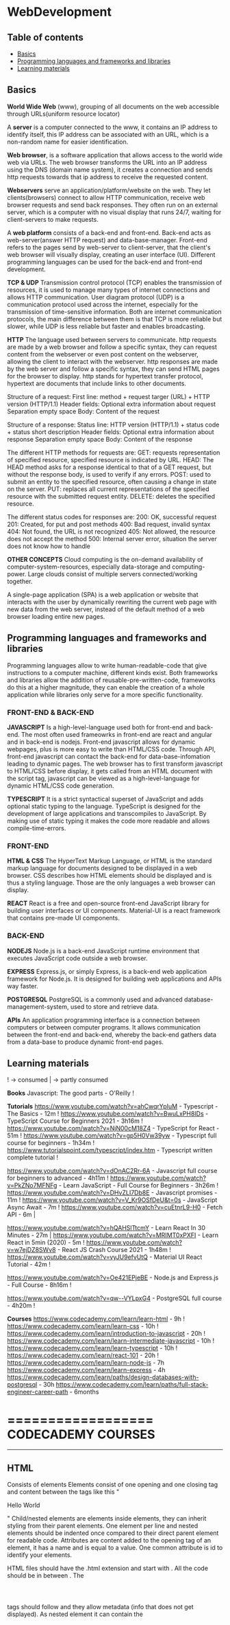 # WebDevelopment

## Table of contents
- [Basics](#Basics)
- [Programming languages and frameworks and libraries](#Programming-languages-and-frameworks-and-libraries)
- [Learning materials](#Learning-materials)

## Basics
**World Wide Web** (www), grouping of all documents on the web accessible through URLs(uniform resource locator)

A **server** is a computer connected to the www, it contains an IP address to identify itself, this IP address can be associated with an URL, which is a non-random name for easier identification.

**Web browser**, is a software application that allows access to the world wide web via URLs. The web browser transforms the URL into an IP address using the DNS (domain name system), it creates a connection and sends http requests towards that ip address to receive the requested content.

**Webservers** serve an application/platform/website on the web. They let clients(browsers) connect to allow HTTP communication, receive web browser requests and send back responses.
  They often run on an external server, which is a computer with no visual display that runs 24/7, waiting for client-servers to make requests.

A **web platform** consists of a back-end and front-end. 
  Back-end acts as web-server(answer HTTP request) and data-base-manager.
  Front-end refers to the pages send by web-server to client-server, that the client's web browser will visually display, creating an user interface (UI).
  Different programming languages can be used for the back-end and front-end development.

**TCP & UDP**
Transmission control protocol (TCP) enables the transmission of resources, it is used to manage many types of internet connections and allows HTTP communication.
  User diagram protocol (UDP) is a communication protocol used across the internet, especially for the transmission of time-sensitive information.
  Both are internet communication protocols, the main difference between them is that TCP is more reliable but slower, while UDP is less reliable but faster and enables broadcasting.

**HTTP**
The language used between servers to communicate.
  http requests are made by a web browser and follow a specific syntax, they can request content from the webserver or even post content on the webserver, allowing the client to interact with the webserver.
  http responses are made by the web server and follow a specific syntax, they can send HTML pages for the browser to display.
  http stands for hypertext transfer protocol, hypertext are documents that include links to other documents.

Structure of a request:
First line: method + request targer (URL) + HTTP version (HTTP/1.1)
Header fields: Optional extra information about request
Separation empty space
Body: Content of the request

Structure of a response:
Status line: HTTP version (HTTP/1.1) + status code + status short description
Header fields: Optional extra information about response
Separation empty space
Body: Content of the response

The different HTTP methods for requests are:
GET: requests representation of specified resource, specified resource is indicated by URL.
HEAD: The HEAD method asks for a response identical to that of a GET request, but without the response body, is used to verify if any errors.
POST: used to submit an entity to the specified resource, often causing a change in state on the server.
PUT: replaces all current representations of the specified resource with the submitted request entity.
DELETE: deletes the specified resource.

The different status codes for responses are:
200: OK, successful request
201: Created, for put and post methods
400: Bad request, invalid syntax
404: Not found, the URL is not recognized
405: Not allowed, the resource does not accept the method
500: Internal server error, situation the server does not know how to handle

**OTHER CONCEPTS**
Cloud computing is the on-demand availability of computer-system-resources, especially data-storage and computing-power. Large clouds consist of multiple servers connected/working together.

A single-page application (SPA) is a web application or website that interacts with the user by dynamically rewriting the current web page with new data from the web server, instead of the default method of a web browser loading entire new pages.

## Programming languages and frameworks and libraries
Programming languages allow to write human-readable-code that give instructions to a computer machine, different kinds exist.
Both frameworks and libraries allow the addition of reusable-pre-written-code, frameworks do this at a higher magnitude, they can enable the creation of a whole application while libraries only serve for a more specific functionality.  

### FRONT-END & BACK-END

**JAVASCRIPT**
Is a high-level-language used both for front-end and back-end.
The most often used frameowrks in front-end are react and angular and in back-end is nodejs.
Front-end javascript allows for dynamic webpages, plus is more easy to write than HTML/CSS code.
Through API, front-end javascript can contact the back-end for data-base-infomation leading to dynamic pages.
The web browser has to first transform javascript to HTML/CSS before display, it gets called from an HTML document with the script tag, javascript can be viewed as a high-level-language for dynamic HTML/CSS code generation.

**TYPESCRIPT**
It is a strict syntactical superset of JavaScript and adds optional static typing to the language. TypeScript is designed for the development of large applications and transcompiles to JavaScript.
By making use of static typing it makes the code more readable and allows compile-time-errors.


### FRONT-END

**HTML & CSS**
The HyperText Markup Language, or HTML is the standard markup language for documents designed to be displayed in a web browser. 
CSS describes how HTML elements should be displayed and is thus a styling language.
Those are the only languages a web browser can display.

**REACT**
React is a free and open-source front-end JavaScript library for building user interfaces or UI components. 
Material-UI is a react framework that contains pre-made UI components.


### BACK-END

**NODEJS**
Node.js is a back-end JavaScript runtime environment that executes JavaScript code outside a web browser.

**EXPRESS**
Express.js, or simply Express, is a back-end web application framework for Node.js. It is designed for building web applications and APIs way faster.

**POSTGRESQL**
PostgreSQL is a commonly used and advanced database-management-system, used to store and retrieve data. 

**APIs**
An application programming interface is a connection between computers or between computer programs. It allows communication between the front-end and back-end, whereby the back-end gathers data from a data-base to produce dynamic front-end pages.

## Learning materials
! -> consumed
| -> partly consumed

**Books**
Javascript: The good parts - O'Reilly !

**Tutorials**
https://www.youtube.com/watch?v=ahCwqrYpIuM - Typescript - The Basics - 12m !
https://www.youtube.com/watch?v=BwuLxPH8IDs - TypeScript Course for Beginners 2021 - 3h16m !
https://www.youtube.com/watch?v=NjN00cM18Z4 - TypeScript for React - 51m !
https://www.youtube.com/watch?v=gp5H0Vw39yw - Typescript full course for beginners - 1h34m !
https://www.tutorialspoint.com/typescript/index.htm - Typescript written complete tutorial !

https://www.youtube.com/watch?v=dOnAC2Rr-6A - Javascript full course for beginners to advanced - 4h11m !
https://www.youtube.com/watch?v=PkZNo7MFNFg - Learn JavaScript - Full Course for Beginners - 3h26m !
https://www.youtube.com/watch?v=DHvZLI7Db8E - Javascript promises - 11m !
https://www.youtube.com/watch?v=V_Kr9OSfDeU&t=0s - JavaScript Async Await - 7m !
https://www.youtube.com/watch?v=cuEtnrL9-H0 - Fetch API - 6m |

https://www.youtube.com/watch?v=hQAHSlTtcmY - Learn React In 30 Minutes - 27m |
https://www.youtube.com/watch?v=MRIMT0xPXFI - Learn React in 5min (2020) - 5m !
https://www.youtube.com/watch?v=w7ejDZ8SWv8 - React JS Crash Course 2021 - 1h48m !
https://www.youtube.com/watch?v=vyJU9efvUtQ - Material UI React Tutorial - 42m !

https://www.youtube.com/watch?v=Oe421EPjeBE - Node.js and Express.js - Full Course - 8h16m !

https://www.youtube.com/watch?v=qw--VYLpxG4 - PostgreSQL full course - 4h20m !

**Courses**
https://www.codecademy.com/learn/learn-html - 9h !
https://www.codecademy.com/learn/learn-css - 10h !
https://www.codecademy.com/learn/introduction-to-javascript - 20h !
https://www.codecademy.com/learn/learn-intermediate-javascript - 10h !
https://www.codecademy.com/learn/learn-typescript - 10h !
https://www.codecademy.com/learn/react-101 - 20h !
https://www.codecademy.com/learn/learn-node-js - 7h
https://www.codecademy.com/learn/learn-express - 4h
https://www.codecademy.com/learn/paths/design-databases-with-postgresql - 30h
https://www.codecademy.com/learn/paths/full-stack-engineer-career-path - 6months




==================
CODECADEMY COURSES
==================

----
HTML
----
Consists of elements
Elements consist of one opening and one closing tag and content between the tags like this "<p>Hello World</p>"
Child/nested elements are elements inside elements, they can inherit styling from their parent elements. 
One element per line and nested elements should be indented once compared to their direct parent element for readable code.
Attributes are content added to the opening tag of an element, it has a name and is equal to a value. One common attribute is id to identify your elements.

HTML files should have the .html extension and start with <!DOCTYPE html>.
All the code should be in between <html></html>.
The <header></header> tags should follow and they allow metadata (info that does not get displayed). As nested element it can contain the <title> element which will give a title on browser tab, the header element should come before the body element.

All content between body tags get displayed on screen "<body></body>".
Different heading types exist <h1> for the main heading and for subheadings: <h2> <h3> <h4> <h5> <h6>.
The div tag is used to group content together or divide the content "<div></div>", the <p> and <span> tags too.
The <em> tag allows for italic text and <strong> tag for bold text.
The <br> tag has no closing tag and refers to a line break.
The <ul> or <ol> nested with <li> tags allow for the creation of a bullet-pointed-list or numbered-list.

The <img /> is a self-closing tag used to display images, it must contain an src attribute with the value containing the path/link towards the image, the alt attribute can be used to add a description, this can be positive for blind people, SEO or browsers that cannot render the image. (graphic images can be made using Canva)
The <video></video> tags are used to display videos, in between tags a text for when the video cannot be displayed, in opening tag src attribute should link to video. Control attribute can be used to include basic video controls like pause...
For audio use <source src=linkToAudio type=audioType controls>

To link/hyperlink(same) to other webpages you can use an anchor element like this <a href=hyperlink/relativePath>text/image/buttton..</a>, by using the target attribute as such target="_blank" the pages will be opened in a new window. 
Linking to same page is possible with href="#idOfElement".

Comments begin with <!-- and end with -->.

Inside <table></table> tags a table can be created. By using <tr></tr> you can define rows wherein you can define columns/fill-data with <td><td>. 
With <th></th> table headings can be defined with attribute scope one can choose 'col' or 'row'. 
Attribute rowspan and colspan can be used to span one block over multiple rows/columns. <tbody>, <thead> and <tfoot> are used to separate table's body, header, footer.

To create a form use <form></form> that can have attribute action (where the information is sent) and method (POST).
In between tags can contain text and must contain an input element, the input element must take as attribute type(text,password,number,checkbox) and name(id) and potentially value(default text).
Labels are used to give description to form, their advantage is that when clicking on them they focus on the form, they go as follows <label for=idInput></label>.
Step attribute in input with type number allows to increment, decrement the number with arrows.
For input slider set type attribute to range, min and max can be used as attributes to be more specific.
For radio buttons, which allow to choose one option between multiple checkboxes, set type attribute to radio.
For a drop-down menu use the select tags that contain option tags.
A datalist is an input wherein you can write and an appropriate drop-down will follow, this is possible using the datalist tags containing the option tags.
<textarea></textarea> can be used to take larger text input.
A form element must always end with a submit button this can be created with an input element containing the type attribute equaling submit.
When a <form> is submitted, the name of the fields that accept input and the value of those fields are sent as name=value pairs.

The required attribute in an input element can force the filling of that form.
The min/minlength and max/maxlength attributes in an input element can force the number-or-range/text to be in between certain values / to have a certain length.
The patern element can indicate what chars can be used or not.

For more readable, SEO-friendly, blind-people-friendly code instead of divs use:
Nav tag can be used to indicate the navigation links section.
main tag can be used to indicate content of page.
footer tag can be used to indicate the footer part of the page.
section tags can encapsulate elements with the same theme.
aside tags are used to indicate extra information of an article or section.
figure tag is used to encapsulate media, the media post can receive a description with figcaption, audio can be encapsulated with audio tag.

---
CSS
---
Used to style HTML.

SYNTAX
CSS declarations contain a property (ex. color) and a value (ex. blue), example color: blue;
CSS selectors consist of a tag (ex. p, also called the type selector) followed by braces like a function ({}) filled with declarations, to define a style for a particular tag.

The usual syntax for CSS is external stylesheet, consisting of selectors inside a .css file, to style an HTML based on that css file, use the element <link href=pathCSS rel="stylesheet"> with rel for relationship.
But inline and internal stylesheet also exist.
In HTML elements can have the attribute style, that can directly be set with a css declaration (inline).
In the header element of an HTML file, style element can be created which will contain selectors like in a .css, applicable for the elements in the .HTML file.

SELECTORS
Type selectors refer to HTML tags, multiple can be used on one selector and the universal type selector (*) refers to all the tags.
CSS classes can also be made, HTML elements must use the class attribute to use them, CSS classes have a type selector = .name.
CSS ids can also be made those are classes that each only style one HTML element by using the id attribute, their type selector = #name.
You can also create selectors based on HTML element attributes, if an element contains an attribute ([attribute]) or if an element contains an attribute that is-equal-to/contains a value ([attribute*=value]) or an element containing a tag/type and attribute (type[attribute]).
To target an HTML element of a particular type with a particular class create a selector with type.className.
Descendants are child elements a parent element can style its child elements with a class attribute and selector .className descendantType or without a class attribute parentType childType.
Pseudo-class selectors are added to the selector type (ex. p:focus) and allow to change styling during an action on the site here are some of them :focus, :visited, :disabled, and :active.

If mutliple css selectors are applicable on an HTML element the most specific one receives priority, id is more specific than class which is more specific than type. 
Good practice when writing a .css is to write the file from lowest priority selectors to highest priority selectors.

CSS VISUAL RULES
As a declaration property font-family can be used to indicate typeface/font family.
To change size of text use font-size.
To change how bold or thin text appears use font-weight.
text-align can be used to position text relative to its parent HTML element.
color indicates the text color, background-color and background-image are self-explanatory.
opacity can be used to indicate the transparancy of the text.
!important can be used at end of declaration to automatically make it the most specific one (priority), but its use is considerd bad practice.

BOX MODEL
Defines set of properties that defines how much space an HTML element takes.
Height and width properties are self-explanatory.
The border property can receive three values one for the border width, style and color.
border-radius property can be used to make the square border less square.
The space between the borders of the box and its content is known as padding, even specifying it for one side of the box is possible.
Margin property refers to the space outside of the box, whereby each side's margin can be specified individually, usually pixels are used as value but auto value can center the element in its containing element automatically.
Margin collapse is a concept whereby horizontal(side-by-side elements) margin between two HTML elements logically add up but vertical(up-under elements) margins do not, horizontal margins become the biggest margin between the two.
Different screen sizes can narrow or widen elements, limiting this is possible with min-width, min-height, max-width, max-height.
Overflow occurs when child element takes more space than parent element (this can happen when screensize is limited), the overflow property can be used by the parent to decide how to handle it, values are hide (hide everything that overflows) scroll (scroll bar to display whole) or show.
The visibility of an HTML element can be set to hidden, so that it takes the place without displaying its contents.

In all (*), margin and padding is set to 0. This is often first selector of an external stylesheet it resets the default values a browser has.

A default box-model is used but it can be modified with * { border-size: border-box }. The border-box model is not affected by border thickness or padding.

Google Chrome devTools can be used to view and adjust box dimensions from the browser.

DISPLAY AND POSITIONING
Use the position property with static, relative, absolute, fixed, sticky.
Static is default value leading to regular left-alignment.
Relative leads to regular left-alignment but allows the use of offset properties and z-index, relative to default position.
Absolute leads to an element ignored by others thus element overlap can happen, it sits relative to closest parent element.
When an element is set to fixed it will stay at least on top of screen when scrolling down or at least bottom screen when scrolling up.
When an element is set to sticky it will keep its perfect position relative to the screen when scrolling, if the postion has been set with offset properties.

Offset properties can also be used to precisely position elements, those are top, bottom, right, left, they can be used to move the position x pixels from the property.
z-index describes the depth of elements, thus which elements come above other ones, with a higher z-index leading to a more forward sitting element.
float property can be set to right or left and simply places the element against the left or right side of the screeen. If elements bump into each other as a consequence of float, clear property (right, left, both values) can be used to avoid them bumping on one side or both sides.

The display property indicates if elements are horizontally positioned.
The inline value is the default one, here the next element comes horizontally next to the prior element, but height and width properties cannot be used.
The block value indicates the next element comes vertically next to the prior element and takes whole screen width.
The inline-block value allows to have the next element horizontally next to the prior element, while being able to specify the height and width properties.

COLOR
color property refers to color of text and backgroud-color to color of background.

Pre-made colors can be used by indicating their name for example, brown, sienna... Here is the list https://developer.mozilla.org/en-US/docs/Web/CSS/color_value 

Custom colors can be created using hexadecimal, use an online hexadecimal generator for the wanted hexadecimal code.
Another way to create custom colors is with the RGB system as value use rgb(R, G, B) with a value for red, green and blue between 0-250.
The HSL or hue-saturation-lightness color scheme is another alternative for custom colors, it consist of the hue value between 0-360 (360degree color circle), the saturation and lightness as percentages, as value use hsl(H, S, L).

Opacity also called alpha can be added onto all custom color representations, with for example rgba(R, G, B, A), hsla(H, S, L, A) (A = 0 - 1) or adding two digits to hexadecimal with 6digits and one digit to hexadecimal with 3digits.

TYPOGRAPHY
The property font-family can be used to set fonts to text.
Here is a list of safe fonts https://www.cssfontstack.com/, safe meaning they will appear the same on all browsers. They can be used as fall-back fonts if favorite font not available, indicated by 'font-family: font1, font2(fallbackfont)'.
Fonts can also be imported and used safely. Services like 'google fonts' can be used for example.
To import the 'link HTML element' can be used inside the header element, with the font's link generated by google fonts.
To import from the css file use @font-face with inside it the font-family name, and 'src: url('localPathToFont') format(format);', by downloading the font on local computer from google fonts, and ideally download and import the TTF, WOFF and WOFF2 formats for multi-browser compatibility.

font-weight controls bold-thin spectrum and can take values: bold, bolder, lighter, normal or 1 - 1000.
font-style can be set to normal or italic.
The text-transform property can be set to uppercase or lowercase.
Letter-spacing, word-spacing, line-height and text-align can also be described, as value pixels can be used or em which is relative to font.

----------
JAVASCRIPT
----------

INTRODUCTION
ES6 is the latest highly compatible version of javascript.
Console displays messages for web developers and is accessible from browser's developer tools.
Console is an object in javascript, it contains the method (function on object) .log(), this allows us to write to the console.

It is always recommmended even if not mandatory to end lines with ;.
Single lines comments are possible with // and multi-line comments with /* */.

Types are different kinds of values hold by variables in computer memory.
Different primitive types: number, string, boolean, null, undefined, object, array, Function, symbol.

Arithmetic can be done between number types;
+ - / % *
+= -= /= %= *=  ++ -- -> operator on self
++ or -- before the variable name executes it before it executes the whole line and after the variable name executes it after executing the whole line.

Strings are encapsulated by '' or "" or ``, if you want to use '' or "" inside string `` can be used to encapsulate it.
Using the + operator on strings concatenates them.
String interpolation brings strings inside other string easily by putting whole string between `` (backticks) and the variables between ${}.
string objects contain the .length attribute(variable of a class) that returns the length of the string.
All methods of string objects can be found here: https://developer.mozilla.org/en-US/docs/Web/JavaScript/Reference/Global_Objects/String.

All built-in objects in javascript https://developer.mozilla.org/en-US/docs/Web/JavaScript/Reference/Global_Objects, examples of other objects are Math and Date.
Math.random() generates random number between 0-1 to make it between 0-100 simply multiply it with 100.

VARIABLES
A variable hols a value in computer memory.
var is the keyword used to declare a variable, it is followed by a variable's name.
Initializing a variable consists of attributing it a first value with =, as long as a variable is not initialized its value is set to undefined.

var keyword indicates simple variable, available in function scope or as global variable.
let keyword declares variable solely in block scope, block scope can be an if statement scope for example.
const keyword creates constant variables, meaning their value cannot change, available in block scope only.

The typeof keyword returns in string format the type name of following.

CONDITIONS
if statement executes code in following block(code between {}) if its statement is true.
else if statement executes code in following block if prior statements were false and its statement is true.
else statement executes code in following block if all prior statements were false.
Statements with value false, 0, '', null, undefined, NaN are all considered false.
switch statement replaces all the above, its use is only considered good practice for huge else if structures.
if, else if and else statements always need a following {} even if only one following line.

Comparison operators can be used inside conditions.
Comparison operators without type coercion; ===(equal) <==(smaller than or equal) >==(bigger than or equal) !==(not equal) <(smaller than) >(bigger than)
Type coercion is not recommended and means for example "0" == false -> true

Logical operators can be used to add multiple conditions to one statement.
Logical operators: &&(and) ||(or) !(statement)(not)
() parentheses can be used to make multiple conditions independent of the others and group them.

Short-circuit evaluation consist of "X = Y || Z" whereby X equals Y if it is true and equals Z if Y is false.

Ternary operators allow a short-cut for if-else statements and consist of "statement ? action1 : action2" whereby action is executed if statement is true else action2 is executed.

FUNCTIONS
Functions allow grouping code together and associating it with one task, making it reusable and more readable.

Function declaration consist of function keyword followed by functionName and () containing function parameters and {} containing code action.
Another way to declare a function, called function expression, goes as follows 'const functionName = function(parameters) {code};'
Another way to declare a function is called arrow function, goes as follows 'const functionName = (parameters) => {code};' or if only one parameter "const functionName = parameter => codeThatReturnsWithoutUseOfReturnStatement"
To declare a function without assigning it a name, both function expression and arrow function can be used by not making it equal to a variable, this can be useful when declaring a small function as callback function.

Functions are called with 'functionName(functionParameters)'.
Parameters can contain default values, meaning a value is given if not defined when calling, by making 'parameter=defaultValue'. If a parameter is not defined and default value neither it will be equal to undefined..
Functions return a value that you can define, if no return statement is specified 'undefined' is returned.

Functions can be viewed as objects too, they can be assigned to other variables like function pointers, they have the 'name' property the toString() method (to transform its code into a string),...
Functions can also become parameters of another function and be called inside that other function, this is called a callback function.

SCOPE
A scope defines where variables are accessible.
Blocks group code between {} but also defines scopes.

Glabal variables are variables declared outside of any block and are as a result accessible in all scopes. They are considered bad practice, if still used best to start its name with g_.
If a variable is declared inside a function it is tied to the scope of that function block and is called local variable.
let and const declared variables contrary to var, can be limited to an if scope if declared in it, while var would be accessible in whole function scope if declared inside an if scope.

ARRAYS
Allow for storing multiple elements into one variable.
Declared as such "variable = [x, y, z, ...];".

Elements in array can be accessed using an index like so "arrayName[0]", here the 0 index indicates the first element, index 1 the second element and so forth.. Trying to access an out of range element returns 'undefined'.
const arrays cannot be reassigned a new array but the elements inside the initial array can be transformed.

The .length property returns the number of elements in the array.
The .push(element) method allows you to add elements at the end of the array.
The .pop() method allows you to delete the last element at the end of the array.
Other methods available are .join()(array into one string), .slice()(returns part of the string), .shift()(remove first element), .unshift()(add new first element)....
All methods can be found here https://developer.mozilla.org/en-US/docs/Web/JavaScript/Reference/Global_Objects/Array/slice

Arrays are passed-by-reference as function parameters, meaning that if functions transform an array passed as argument that array will also have changed outside of the function.
Arrays can contain as element other arrays this is called nested arrays.

LOOPS & ITERATORS
A loop does an action until a condition is met.
The syntax of for loop goes as follows "for (variable-declaration; condition-check-at-each-round; single-line-action-executed-at-each-round) { actions }", usually used to loop over arrays whereby the declared variable is an index that gets incremented during the single-line-action until it gets to the array length.
The syntax for a while loop is simply "while (condition-checked-at-each-round) {actions} ".
The do-while loop does the actions at east one time even if the condition is instantly not met, its syntax goes as follows "do { actions } while (condition)".
The break keyword allows to exit a loop.

Iterators are array methods that enable looping over the array.
The .forEach(callbackFunction) method returns undefined, takes a callbackFunction with one parameter (arrow function is great in this case), this callbackFunction will be executed onto each array element.
The .map(callbackFunction) method returns a new array whereby the callbackFunction made changes for each array element.
The .filter(callbackFunction) method returns a new array, must take a callbackFunction that returns true or false, this function will be called on each array element, if the function return false it filters the element out of the function.
The .findIndex(callbackFunction) method returns the index for the first element the callbackFunction returns true on.
The .indexOf(value) method returns the index of first encountered array element equal to parameter value.
The .reduce(callbackFunction) method returns one value. The callbackFunction takes two parameters(accumulator, currentValue), initially the first value and second value of the array or a default starting value (indicated as second argument of reduce) and the first value of the array, the callbackFunction will return a value, this value will be the accumulator value of next iteration together with the next element, until arriving to the last element whereby .reduce() returns the final accumulator value.
The .some(callbackFunction) returns true if at least one of the array's elements passes through the callbackFunction with true returned. 
The .every(callbackFunction) returns true if all of the array's elements passes through the callbackFunction with true returned. 
Other iteration methods can be found here https://developer.mozilla.org/en-US/docs/Web/JavaScript/Reference/Global_Objects/Array#Iteration_methods.

To loop over object use for...in statement like this "for (variableName in object) {actions}" whereby the variableNames equal the keys inside the object.

OBJECTS
Objects allow to accomodate and manipulate related data, like a real life object it has attributes/properties(variables) and maybe actions(methods/functions).

The variables contained in an object are defined as key-value pairs separated by commas "key : value", the key can be used like an index "object.key" or "object[key]"(useful when key is a string) to access the variable value inside the object.
To add a new attribute assign a value to a new key "object.newKey = value;". To delete an attribute use the delete keyword like this "delete object.key;".

Methods/functions-inside-an-object are created like this "name(parameters) {actions}" and separated by commas, avoid using arrow functions as those do not work with the 'this' keyword.

Objects are passed-by-reference as function parameters, meaning that if functions transform an object passed as argument that object will also have changed outside of the function.
Objects can contain as property other objects.
const objects cannot be reassigned new attributes but the existing attributes are mutable.

To use the object attributes or methods inside an object method use the 'this' keyword like this "this.attributeName" or "this.methodName()".

Private attributes and methods do not exist in Javascript, though it is possible to use the naming convention whereby the attribute/method name starts with '_' to indicate it is intended to be private.
Attributes that are intended to be private can have set and get methods to set them a value and get their value, javascript has the 'set' and 'get' keyowrds to create those methods. The convention is to have a private attribute like this '_attribute' and set/get method 'set attribute() {}' or 'get attribute() {}', to call those methods object.attribute. Those set and get methods allow making checks before performing the wanted action.

To make an object reusable we create a factory-function, a factory-function returns an object and can contain parameters that will set attributes inside the returned object if the keys inside the object have the same names as the function parameters (this is called property value shorthand).

Destructured assignment extracts the value of one or more object attributes like this "var { attribute1, attribute2 } = object", whereby attribute1 and attribute2 contain the associated values and can be used as variables.

Objects also have built-in methods, such as .keys(), .entries(), .assign() that can be found here https://developer.mozilla.org/en-US/docs/Web/JavaScript/Reference/Global_Objects/Object#Methods.

CLASSES
Classes allow the creation of object templates, thus being able to assign a default object to multiple variables, while the creation of one object is only assigned to one variable.

Classes have a constructor function, which usually instantiates its attributes and is called each time it creates a new instance/object of its class.
When instantiating a class to a variable, the new keyword has to be used with class and its constructor arguments.

Similarly as with object for private attributes start them with _ and use get/set functions to access them.

Classes can heritate from other classes meaning, it the child class heritates all the parents class's attributes/methods, this can be done with the extends keyword and calling first in constructor of child class the parent constructor with super(args).

Static methods are like private methods, they are indicated by the keyword static and are only available inside the class never outside the class.

RUNTIME ENVIRONMENT
Is the environment the program will be executed, often nodejs and chrome are used.
For javascript front-end applications, chrome or other browsers can be used.
For javascript back-end applications, nodejs is used.
Full-stack applications use both nodejs and a browser.

To compile in nodejs environment use "node file.js".

MODULES
Modules consist of .js files with javascript code(functions/variables) that can be exported to other files, so those other files can import and use the imported code. This is usual to make code readable through its separation/categorization.
Depending on runtime environment modules are exported/imported differently.
When using modules in .HTML script tag have an additional attribute set to module.

Modules in nodejs:
To create a module, have a file with functions, the functions you want to export have to become attributes of the module.exports object.
To import a module instantiate a variable, that will hold all the exported functions as attributes, with require(pathToModule).
Object destructuring can be used to selectively import from a module, like this "const { selectifFunctionToBeImported1, selectifFunctionToBeImported2, ... } = require(pathToModule)"

Modules in ES6:
To export use the export keyword before the function's name you want to export or like this "export { function1, function2, ... }".
To import use the import keyword like this "import { function1, function2, ... } from pathToModule".
Importing functions with same name from different modules lead to a problem that can be resolved by renaming the function like this "export { function1 as newName  }".
"export default function/variable" is used to export one function/variable, this can be an object containing multiple of them, when importing, it can have a name of choice and thus not necessitate object destructuring.

PROMISES
Making network or database requests can be time consuming, a solution to this is to do other things while waiting. 
Asynchronousity like multiple threads allow doing just that and in javascript this is possible through promise objects.

A promise is an object that represents the potential outcome of an asynchronous operation. 
A promise can hold different states; 
* pending (waiting for the operation to terminate)
* settled (not pending anymore), can be segregated into two states: 
	* fulfilled (the operation has terminated successfully and the promise holds a resolved value)
	* rejected (the operation has failed and the promise holds the reason of failure)

For asynchronous code.
Usually a function is made that returns a promise object.
Promise objects hold one executor function.
An executor function contains two function parameters (resolve and reject, each has one parameter and are not self-made), herein the time consuming operation is made.
As the name implies resolve function is usually called inside the executor function if promise becomes fulfilled and reject if promise becomes rejected.
The promise object contains the .then method, this method contains two function parameters (onFulfilled and onRejected, each contain one parameter and are self-made thus can have random name).
As the name implies onFulfiled is called when resolve is called and onRejected when reject is called inside the executor function, onFulfilled/onRejected reveive the resolve/reject parameter as parameter.
While the promise is pending, following code operations continue asynchronously, once promise is settled onFulfilled/onRejected function gets executed and afterwards code executor goes back where it left off.
Another syntax for similar behavior is to use .then method with only one parameter, namely onFulfilled function, and use a second method .catch that contains the onRejected function.

Chaining multiple promises is called composition. This can be done having onFulfilled/onRejected function return another promise. The .then method calls can be done continuously on the first promise object, thus they should not be nested which makes the code more readable.
Promise.all() takes as argument an array of promises, allowing to associate one then method to all of them, leading to fulfillment if all promises fulfill and rejection if at least one promise rejects.

ASYNC AWAIT
Is syntax for handling asynchronous actions. It does not provide new functionality but more readable code it is syntactic sugar.

async keyword can be used in front of function declaration, this function will return a promise, if in function a simple value is returned this value will be considered the resolved value of the promise.
Inside an async function the await keyword can be used, this is used in front of promise call and makes sure the program halts inside this function while the promise is pending, once the promise is resolved it returns it and the resolved value can be used inside that function.
An async function allows asynchronous code not only through a promise but a whole function that can make multiple promise calls and wait for them inside the function with await keyword, this allows for way more readable code than chaining .then methods.
To catch an error the .catch method can be used on returned promise or try-catch-block can be used.
If we are having multiple independent promises in one async function multiple solutions exist:
	* the await should not be used in front of the promise call, which lead to the assigned variable equaling a pending promise, but later in the program call in front of that variable await when necessary to get the resolved value.
	* do not use await but use .then
	* use await Promise.all()

REQUESTS
Requests consists of communicating with a server, is done through HTTP, the most used requests are GET, POST, HEAD, PUT, DELETE.
AJAX stands for asynchronous javascript and XML, it enables HTTP request asynchronously in javascript.
Else promises, async-await and fetch() function can be used for asynchronous HTTP requests.

The object XMLHttpRequest can be used to make requests. 
It has to be given a response type which is usually JSON "xhr.responseType = 'json'".
It has to be given a function that handles the response "xhr.onreadystatechange = () => { if (xhr.readyState === xhr.DONE) return xhr.response }".
The request has to be opened "xhr.open('GET', url)".
The request has to be send "xhr.send(HTTPMessageBody);".
Properly writing requests depends on the API you are using.

URL query strings provide more information surrounding the request.
To add a query string to a url, use ? and include parameters (key-value-pairs joined by = and separated with & for multiple of them).

Requests with promises and fetch in ES6:
The function fetch takes an url/api-endpoint and body specifying request method, body...
The fetch function sends a request and returns a promise.
The .then method can be used to act on the resolved or rejected promise, usually the resolved promise  converts response object to JSON.
Converting to json with .json(), returns a promise, which can be captured by a second .then, that takes the json-reponse and handles it.

Requests using async-await, try-catch in ES8:
Create an async function that contains a try and catch statement.
Inside the try statement await for a fetch() request returning a promise, to send the request.
After await for response conversion to json with the .json() function. 
After return and handle the json response.

CURRYING
Currying is not unique to javascript.
In mathematics and computer science, currying is the technique of converting a function that takes multiple arguments into a sequence of functions that each takes a single argument.
The point of currying is that if you don't provide all the parameters for a function, it returns a function that tells you what's left in the list. In a way, it is a checking method to make sure that you've got everything you need before you proceed.
A missing parameter function ends up equaling undefined, this could be checked with a single if statement thus I personally do not really understand the utility of currying in javascript.

HOISTING
JavaScript Hoisting refers to the process whereby the interpreter allocates memory for variable and function declarations prior to execution of the code. 
Declarations that are made using var are initialized with a default value of undefined. Declarations made using let and const are not initialized as part of hoisting.

CONCURRENCY AND EVENT LOOP
Thanks to the event loop, JavaScript is a single-threaded, event-driven language that can run non-blocking code asynchronously. 
The Event Loop can be summarized as: when code is executed, it is handled by the heap and call stack, which interact with Node and Web APIs.
Those APIs enable concurrency and pass asynchronous messages back to the stack via an event queue. 
The event queue’s interaction with the call stack is managed by an event loop. All together, those parts maintain the order of code execution when we run asynchronous functions.

----------
TYPESCRIPT
----------
It is a strict syntactical superset of JavaScript and adds optional static typing to the language. TypeScript is designed for the development of large applications and transcompiles to JavaScript.
By making use of static typing it makes the code more readable and allows compile-time-errors.

Typescript is written in .ts files, with "tsc file.ts" a file can be transcompiled to a .js file, during the transcompilation error checking will be done, the final .js file can be executed for the final result.

The tsconfig.json files allows the customization of the tsc transompiler. 
This can be useful to remove some default rules and choose on what files those rules are applicable. 
Here is its documentation https://www.typescriptlang.org/docs/handbook/compiler-options.html.

TYPES
Typescript recognizes the following types: boolean, number, null, string, undefined. A variable assigned a certain type cannot be assigned a different type later on and cannot access unappropriate methods/attributes..
The "any" type is a special type that can take in any type and change type later on.
Those types are objects and using their constructor can transform a type into another one for example "Number(stringVariable)" this will transform a string into a number.

Type annotation explicitly associates a variable to a specific type like this "let variable: string".
While implicit type annotation is also possible like this "let variable = 'helloWorld'", by making it equal to a string it gets associated with the string type implicitly, if equaling nothing it will be associated with "any".

FUNCTIONS
Functions take parameters, instead of verifying if the given parameters are of correct type with "if (typeof variable == 'number')", in typescript the parameters can impose a type like this "function(param1: string, param2: number)".

In javascript if one parameter is not specified it will equal undefined, typesript would give an error, to neglect that typescript error a ? can be indicated after parameter.
Default parameters are indicated "parameter=value", the parameter receives the default value if it received no value.

One can make return types explicit like this "function(params): string", in this example the funtion must return a parameter.
By using void like this "function(params): void" one can indicate no return of the function.

In javascript singl-line-comments "//comment" or multiple-line-comments "/* comment */" exist, in typescript a third type of comment exist.
A documentation comment is used above a function to describe it like this:
/**
 * function description
 * @param paramName - this is the first parameter explained
 * @param paramName - this is the second parameter explained
 * @returns this is the return explained
 */

COMPLEX TYPES
Array elements can contain different types or contain all the same type. Typescript can assign a certain "array type" meaning an array with elements all of the same type.
This can be done in two ways ": sting[]" or ": Array<string>", in this example arrays containing string types were declared.
For multi-dimensional-arrays this would be their associated type for example "string[][]" or "number[][][]"..

Arrays with values of different types are called tupples in typescript, they have fixed sizes after annoting them a type, but when concatenating them with .concat() an array with variable length is returned..
This is an example "tup: [number, string, number, number, string] = [23, 'he', 21, 45, 'vf']".
An array of tuples, enums or objects also exists like this "tup: [number, string][]".

Rest parameters are indicated like this "function(param1, ...restParam)", it allows to take as many parameters as wanted into the function they will be inside the restParam dynamic array, this array can receive an array  type annotation too.

Spread syntax can be used when all elements from an object or array need to be included in a list of some kind. 
This is also possible when all elements inside a tuple have to become a function parameter for example take the function "function(param1, param2, param3, param4)" and tuple "tup = [param1, param2, param3, param4]" the function can be called like this "function(...tup)" instead of this "function(tup[0], tup[1], tup[2], tup[3])".

Custom-made-types can be used similarly as standard types, they simply have to be defined first.

Enums are used to enumerate all the possible values a variable could have, they can only contain numeric or string values, if someone tries to call a value the enum variable does not contain, an error is thrown.

Type annotation of object types go like this "{ attribute1: type, attribute2: type }".

Type aliases allow to change a type's name to another one for example "type car = [string, number, boolean]".

Function types are practical for parameter functions (also called callback functions), they are indicated like this for example "(param1: number, param2: number) => numer".

Generics allow the creation of types that contain a variable type inside them for example "type Family<T> = { parents: [T, T], mate: T, children: T[] };" with T that can take any other type.

UNION TYPES
Allows a compromise between specifically annotating one type and not specifying any type, it allows to annotate multiple types.
Union types are indicated like this for example "variable: string | number", but can also be used on function parameters or returns...
Union types can also be used in arrays like this for example "(string | number)[]" whereby the array can contain elements of type string or number.

Different types have different methods/attributes, a variable annotated with an union type will only be able to use the methods/attributes that all types of the union contain.

Unions can also eqaul literal types, for example "type Color = 'green' | 'orange' | 'brown';", whereby a variable with the Color type can ony equal 'green', 'orange' or 'brown' and no other values.

TYPE NARROWING
Type narrowing consist of checking the type of a variable with an if (also called type guard) and handle that type uniquely compared to the other types inside that if statement.

The in operator can be used, whereby you can check if a type/variable contains a specific attribute/method like this "if ('function1' in variable)".

ADVANCED OBJECT TYPES
Both 'type' anf 'interface' are keywords able to create object types, type is not only able to create object types while interface is. 
Thus interface does not bring new functionality but using it for objects is convention and makes code more readable.
The interface keyword can be used to add types to a class with the 'implements' keyword like this "class myClass implements myInterface", all the attribute/method types inside the interface will have to exist in the class or a compilation error will occur, it forces the class to at least follow the interface convention, the class can also have its own attributes/methods.

Nested objects can become difficult to read, to solve this typescript allows the creation of multiple types that can be referenced inside each other.
Different types can also inherit from themselves with the 'extends' keyword, adding all the methods/attributes of one type to another.

Sometimes someone knowns properties will exist in a type object but does not know the properties names beforehand, this is especially the case with APIs returning data.
In that case index signatures can be used like this for example "[category: string]: boolean", whereby category can take any variable  name as string and the value it holds must be a boolean, it can take multiple of them if multiple exist of same types.

Interfaces or object types can also contain optional attributes/methods this is indicated with a ? like this for example "attribute1?: string".

-----
REACT
-----
React is a front-end javascript library developed by facebook that allows the creation of UI components which leads to modular code.
React is fast and clean, clean code makes the code more maintainable thus more scalable/flexible.

START REACT APP
Node package manager or npm has to be installed on computer this can be checked with node -v.
Node is a javascript runtime environment outside of the browser.
Download Node here: https://nodejs.org/en/download/ or on mac with brew install.

To start a boilerplate react app, use in command line "npx create-react-app nameAppWithoutCapitals".
This react boilerplate uses a tool called webpack to transform the files in static assets.
A .gitignore is created even though a git repository is not.
package.json determines all the settings for the react app, learn more about the settings here https://www.codecademy.com/courses/react-101/articles/how-to-create-a-react-app.
The node_modules directory contains dependencies of packages used by the current react app.
package-lock.json, contains the exact dependency tree found in node_modules, plus a history of changes to the package.json file.
public directory contains the app entrypoint index.html and a file that configures the web app for android called manifest.json, other files are not necessary and contain assets for the app initial starting page.
src directory contains the javascript code that will be processed by webpack, the registerServiceWorker.js file takes care of caching and updating files for the end-user.

To start the development server "npm start" in app directory.

Before using react import the appropriate libraries to a .js file:
"import React from 'react';"
"import ReactDOM from 'react-dom';"

To debug:
Install React Developer Tools as a chrome extension.
On Chrome devtools (View > Developer > Developer Tools). On the same banner as Elements, Sources, Console, etc., there will be two new React tabs: Components and Profiler.
In components tab interesting information is to be found about the components their props and states...
Learn more here: https://www.codecademy.com/courses/react-101/informationals/ready-react-developer-tools

"npm run build" is used to bundle the app into static files for production.

DOM
Refers to document object model, is a platform and language-neutral interface that allows programs and scripts to dynamically access and update the content, structure, and style of a document/front-end-web-page.
It allows javascript to create dynamic HTML pages by manipulating the DOM.

To make DOM updates faster, react uses a virtual DOM.
The virtual DOM is a light-weight DOM that updates way faster after JSX gets rendered.
By comparing changes to the virtual DOM with the actual DOM react only updates in the DOM the elements that have changed in the virtual DOM instead of all the elements.

JSX
React contains JSX (javascript XML) which is a syntax extension of javascript available in react that resembles HTML, it allows writing HTML-like-code in javascript.
JSX is not readable by browsers, it has to be compiled to javascript.
JSX is treated as a javascript expression, thus can be stored in a variable, array, object, be returned... 

JSX elements like in HTML can have attributes, those attributes are indicated by a name, followed by an equal sign and a value.
Multi-line JSX must be between ( ) and all JSX elements must be inside one JSX element this can be the neutral <div></div> element.

To render JSX, the function ReactDOM.render() is used, the first argument contains the actual JSX code and the second argument consist of the function document.getElementById() with one argument being the id attribute inside an element in the actual HTML file whereby you would like to insert the JSX code.
By rendering, through the virtual DOM, react only updates DOM elements that have changed making it faster.

In HTML the attribute class can indicate a CSS style, in JSX the attribute is not named class but className.
In JSX self-closing tags must always end with />.
In JSX regular javascript code can be indicated in between {}.

Event listeners, wait for an interaction from user with an HTML element on the webpage.
Event listeners can be indicated in JSX by giving the appropriate HTML element the appropriate event-related-attribute.
onClick is for example such an attribute other are found here https://reactjs.org/docs/events.html#supported-events.
Its associated value should equal a javascript function with one parameter the event, that takes the element as an object with its attributes as the object attributes.
To create a change from the event function call "document.getElementById(idValue) = JSXcode" with "idValue" being a value associated to an id attribute inside one element, which will insert the new "JSXcode".

If statements cannot be used in JSX between {}, but ternary operators can.
The && operator can also be used to write one line conditionals in react, "true && <p>Hello World<p>" if expression1/true is true expression2/JSX will be rendered.
The || operator allows directly choosing between two values the non-empty/non-false one for example "{'' || 'hello'}" whereby 'hello will be chosen and displayed.

The .map is often used to create HTML lists of arrays contents like this "['exercise1', 'exercise2', 'exercise3'].map(ex => <li>{ex}</li>)".
Lists elements can necessitate the attribute key when a specific order should be followed or if each list element contains a toggle that can be activated or deactivated, either way it never hurts to always include the key attribute.

React.createElement() allows for an JSX alternative that isn't usually used, but when compiling JSX gets transformed into this form.

COMPONENTS
Is a small reusable chunk of code which renders HTML code.
Components can be defined with javascript classes or functions.

All class components have some methods in common, those can be added to the class component with "extends React.Component".
Class component names must always start with a capital letter.
Class components must contain one method called render() that returns JSX code.
To create an instance of a component, in JSX create a self-closing-element that contains the component's name.
Attributes can be added to component classes, with "get attribute() { return 'x' }", in render function this.attribute can be called to get the value.
Event listeners can be used inside components, the element's event-attribute (for example onClick) can equal a method inside the component class with this.method().
Components can return in their JSX other components, this can also be called nested components.

Component classes contain the this.props attribute, this object contains the attributes passed to the component istance. 
Thus if we create for example the following component instance "<Profile name="add" age=45 />" inside the component class this.props.name will contain the value "add" and this.props.age will contain the value 45.
Thus props allow a functionality similar to parameters in functions.
Functions and event-handler-functions are often passed as props to components.
To create an instance of a component self-closing tags are usually used but don't have to, all between the opening and closing tags of the component will be accessible inside the component with this.props.children.
When an attribute is not given to a component class it will output nothing, default values can be given to those attributes like this "component.defaultProps = { attribute: drfaultValue }"

State can be used next to props for dynamic content. To setup state in a component class, setup a constructor with argument props that calls super(props) and finally declare this.state and initialize it with an object.
To get a component's state use this.state.nameOfProperty.
To change a value of state use the function this.setState() with as argument an object that contains the properties that need to change with a new value.
A change of state is often made in a separate method (event-function) of the component class dedicated to it.
Methods different than the constructor or render method inside component classes do not have access to the this keyword unless in constructor you bind it like this "this.eventMethod = this.eventMethod.bind(this)".
this.setState changes a state inside a component but also calls render() so that the change gets rendered, that is why it cannot be called from a render() method else an infinfinite loop would occur.

COMPONENT LIFECYCLE
Components can get created, rendered, added to the DOM, updated and removed.
We make distinction between three lifecycles:
1. Mounting, when the component is added to the DOM for first time.
2. Updating, when a component gets updated due to a props or state change.
3. Unmounting, when a component gets removed from the DOM.
During mounting in the following order the component constructor, render and finally componentDidMount methods are called.
componentDidMount can be used to call asynchronous tasks affecting the component also called side-effects.
During the unmounting phase the componentWillUnmount method is called, herein component asynchronous-tasks running in componentDidMount can be cleared.
When updating, a change occurs in props or state, followed by calls to the following component methods in order, render, componentDidUpdate.
ComponentDidUpdate contains the parameter prevProps which contains the props of previous render.

HOOKS
Component functions also exist instead of component classes, the function return should equal the render method return and props should be the function argument.
Component functions can access the same functionalities as component classes through the use of hooks.
Hooks are functions that manage the internal state of function components and their post-rendering side-effects.
The use of component functions + hooks should be simpler than the use of component classes but do not add new functionalities.
Different built-in hooks already exist such as useState, useEffect and others https://reactjs.org/docs/hooks-reference.html.

useState is the most often used hook, it enables the manipulation of states in function components.
It is initialized like this "const [myState, setMyState] = useState(initialStateValue)" whereby myState holds the state value and setMyState is a function that changes the state value and renders, initialStateValue is an optional parameter that gives an initial value to myState, if it is not defined myState initial value will equal undefined.
It can be used through events like this for example "<button onClick={()=>setMyState(newValue)}></button>". 
The event function can contain the optional 'event' parameter that contains the target property which holds the user input if any with event.target.value.
Instead of holding one objects with all the states of a component, we can call useState for every state and thus separate them.
It is best to use the setter function with a callback function that takes prior state as parameter for example "setMyState((prev)=>[newValue, ...prev])" whereby a newValue is added to a string.

useEffect is a hook that enables side-effects (asynchronous tasks affecting the component).
useEffect takes as argument a callback funtion, that is called after the component has rendered.
Some effects such as event listeners require cleanup to avoid memory leaks, to resolve this problem the argument-function of useEffects can return a cleanup function, this function will be called after unmounting and can be used to clean prior asynchronous tasks.
useEffect can take a second argument called the dependency array, which indicates after which renders the callback function has to be called. 
Passing no second argument leads to the callback function being called after each render, passing an empty array as second argument leads to the callback funtion being called only after the first render.
Variables set in the array that change between renders lead to the callback function being called again.
When using multiple hooks they often each are associated with one state, ideally at top of function, each state should be declared directly followed by its associated event hook.

STATEFUL COMPONENTS CALLING STATELESS COMPONENTS (CONVENTIONS)
Conventions in writing components serve in making the code more readable and thus more manageable.

A react component should use props to store information that can only be changed by another component.
A react component should use states to store information that can be changed inside the component itself.

A component can call other components, lets make distinction between parent and child components based on this. 
How would a child component update his parent component?
A parent component can define a method whereby a change in state happens (event-handler), it can pass this method as callback-function-props of child components, enabling the child components to make a state change of parent component by calling this callback-function.

Each component should only have one job.
Child components can also update their sibling components.
When parent components send event-handlers as props to one child component, this child component calls the event-handler, the event-handler calls sibling components with other props.

A pattern that is often found in react is the following;
A stateful component renders (also called container component), calls stateless child component one with its state as props that displays the parent's state (also called representational component), and calls stateless component child two with an event-function as props who displays a way to change the state.

ADVANCED REACT
An inline style consists of a component having the style attribute equal to an oject that defines a style and is defined inside the component instantiation.
Creating a separate style object variable is preferred when the style object is large.
In react for example this "{ marginTop: '100px' }" is considered the same as "{ marginTop: 100 }".
To re-use particular styles those can be declared in a separate file and be exported for use.

propTypes can be useful to receive a warning when they are not properly used and through its documentation by comments making the code cleaner.
When a component expects a certain prop, propTypes can be used, first import the associated library "import PropTypes from 'prop-types'".
To define propTypes "componentName.propTypes = { expectedProp: PropTypes.type.isRequired }" whereby multiple props could be expected and type can mean string or number...

In react when creating forms, state can be used to be aware of every change that occurs inside an input-element before the form gets submitted.

An uncontrolled component is a component that maintains its own internal state. A controlled component is a component that does not maintain any internal state. Since a controlled component has no state, it must be controlled by someone else.
To create an uncontrolled component, we begin by creating a ref using the React.createRef() method. This method returns an object with a .current property that refers to the DOM node it is bound to. This ref object is bound to a form element using the ref attribute and whenever the value of that form element needs to be retrieved, simply refer back to the ref object’s .current property.
There is one situation in which uncontrolled components must always be used: <input> form elements with the type="file" attribute. The value for this type of <input> form element can only be set by a user, and not programmatically, and therefore the only way to retrieve this value is through a ref.
Uncontrolled components are also useful when the value of the form is only necessary after submitting.

============
FREE COURSES
============

----------
JAVASCRIPT
----------
LINES & COMMENTS
; -> at end of line indicates the end but is not mandatory
// -> single line
/* */ -> multiple lines

VARIABLES
Variables can take any type as Javascript is loosely typed.
Different primitive types: number, string, boolean, null, undefined, any, object, array, Function.

var keyword is used in front of variable name at declaration to indicate simple variable, available in function scope or as global variable.
let keyword declares variable solely in block scope.
const keyword creates constant variables, meaning their value cannot change, available in block scope.

All types have access to different methods.
Strings can be concatenated with +.
Strings are immutable you can not change a single char inside it, only the whole string at once can be changed.
Push and pop methods can make arrays dynamic.
Date objects contain a number that represents miliseconds since 1 January 1970 UTC.
Primitive values are passed by copy/value and objects by referene.
typeof keyword is used to receive the current type of a variable.

Objects can also be created which are considered as one variable but contains multiple variables, they work like python dictionnaries..
Object.freeze(objectname) can be used to make the variables inside the object constant.
Classes contain variables and methods (functions that use those variables, to access those variables this keyowrd is used), a constructor also exist that is called at construction and can take parameter values. 
With extend keyword classes, heritage from another class is possible, to call the parent class contructor use super().

Spread operator consist of ...variable as keyword, it allows to extract the inside of string/array/object. 
If string to array [..variable, ...variable2] it will transform each letter of the string into strings inside an array. 
If array to array [..variable, ...variable2] it extraxts each element in the array into elements in the new array.
If object to object {..object1, ...object2} it extracts each variable in the object into new object.
One can also change a value that has just been spread from an object like this {..object1, objectVariable:newValue}. 
With ! you can call the opposite value of a variable like this {..object1, objectVariable:!objectVariableValue}

ARITHMETIC
+ - / % *
+= -= /= %= *= -> operator on self

FUNCTIONS
Functions are indicated with function keyword, it can take parameters, perform actions with them and return a value, if it does not return a value, it returns undefined.
A lot of built-in functions and methods already exist.

Map function on arrays, performs function on each element inside the array, transforming it.
Filter takes function that returns a boolean and decides to remove elements from the array or not.
Reduce adds on all the elements in an array returning one.

Functions can take other functions as parameters which is also called callbacks.
Default parameters take in a default value with = operator.
Rest operator consist of ...arg as function parameters and means undefined/unlimited number of parameters for the function.

Anonyomous functions do not have a name but are given as value to a variable, the variable thus becomes the function and becomes like a function pointer, this is confusing but part of javascript.
Arrow and ternary functions allow for shorter syntax of functions and are useful for non-reusable-functions used as parameters.

A generator function is indicated with the function* keyword.
Generator functions yield values back, meaning it returns multiple times instead of one time. 
A variable equaling a generator function, becomes a generator object, whereby the multiple variables inside the generator object can be accessed with next method until it equals undefined.

LOOP, CONDITIONS, COMPARISON/LOGICAL OPERATORS
for can be used to loop over an array and can be used as usual with an index.
while loop are also possible.
do while loops allow you to use a while loop whereby the loop gets entered at least one time.
break keyword breaks out of the loop and continue restarts the loop.
if, else if, else conditions exist.
Comparison operators without type coercion; === <== >== !== < >
Type coercion is not recommended and means for example "0" == false -> true
Logical operators; && || !(statement)

EXPORT IMPORT 
export as keyword can be used in front of functions/variables that you want to use in another file.
import keyword must than be used into this other file to import the "exported" functions/variables from the first file.
You can import all or only certain functions/variables from that file. 
You can also import as a certain name, meaning the imported functions can only be accesed through this name, avoiding function/variables with duplicate names.
export default means you only export one element from the module.

PROMISES & SYNC AWAIT & FETCH & ERRORS
Javascript does not contain multiple-threads, but it can send an external request and while waiting for a response execute other code until the response arrives and the single thread comes back to it, this is called an event loop and makes us gain time.

Promises are useful for external actions that take time, such as making a request to an API, the promise may hold a value at some point in time or not, it promises a value will come.
A promise is an object, that takes one parameter, this parameter is a function, 
this function takes two parameters (resolve and reject), this function performs an action that can succeed or fail, 
if it succeeds the promise gets resolved else it gets rejected, this is indicated in code by using the parameter functions (resolve and reject) that can take an arbitrary number of parameters.
The promise object has a then method that takes a function that gets executed if the promise got resolved, this function thus takes the same number of parameters as the resolve function did.
The promise method also has a catch method that takes a function that gets executed if the promise got rejected, this function thus takes the same number of parameters as the resolve function did.
Promise.all function takes as argument an array of promises and calls all of them simultaneously, they will all have the same following then() and catch().

Async keyword used in front of functions, indicates that the content of the function will contain the await keyword and needs to be handled asynchronously.
Await keyword allows to wait for the promise to be returned, while it waits for the promise it continues to execute code outside of the asynchronous function, and once the promise has returned it comes back to the await keyword to take the final value of the promise and continue the asynchronous function. 
Without the await keyord the promise without its final value is instantly returned.
If the promise gets rejected the error won't be catched, the solution is to use the try-catch statement inside the asynchronous function to catch the error in case of a rejected promise.

The Fetch API provides an interface for fetching resources. The fetch method can send http requests to APIs for example.
The first and only mandatory parameter of the fetch function is the URL to the resource you want to fetch, the second argument is by default an HTTP GET request. 
The second argument is an object representing an HTTP request, whereby HTTP method, headers, body, ... can be adapted.
When sending a body, set in headers: Content-Type: application/json, in body set an object that you transform into json with JSON.stringify function.
Fetch will return a promise, if the promise got resolved a response object containing the HTTP response is returned. 
To check if an HTTP error got returned the response.ok can be verified.
To view the json body of the response we call response.json() which also returns as a promise if resolved the parsed JSON.

Try-catch statement can be used to catch errors. Whereby if a code gets generated inside the try scope, code inside the catch scope gets executed.

----------
TYPESCRIPT
----------

ENVIRONMENT
-----------
npm is a package manager for the JavaScript programming language nodejs framework, also called node package manager.
npm can be used to download typescript, which will give access to tsc for compiling .ts.
npm install/uninstall can be used for downloading libraries.
Brew install typescript, leads to both npm and tsc installed.
tsc will transform .ts to .js. As browsers and Node.js can only compile js.
tsconfig.json can be used to configure tsc.

Most used front-end stack is typescript+react and back-end stack typescript+nodejs+express.js.
With react, nodejs and express.js being frameworks of javascript.

VScode recommended extensions;
ESLint, for javascript code check.
Path Intellisense, for recommended file paths, useful for front-end development when referring to other files.

COMPILATION
-----------
Browsers cannot directly compile .ts thus it has to be transformed into .js.
Use tsc to compile .ts to .js.
HTML files contain a script tag that can refer to a particular .js.
Those HTML files have to be compiled in the browser by entering the absolute path towards the file in the search bar, go to on chrome more tools -> developer tools to view the console.

tsc -w will constantly recompile files each time you make a change
tsc --init will let you compile all files from root directory next time you use tsc. 
A .json file will be created wherein compilation adjustments can be done.
In the .json files to compile can be excluded.
Target feature are used to indicate the javascript version to compile to, es5 is older more compatible version and es6 is newer version.
Lib feature is used to indate used libraries.

ADDITIONS
---------
The following additions lead to more readable/ordered/shorter code and compile-time-error-detection, especially useful for large projets.
Types, typescript is strongly typed while javascript is loosely typed.
New features.
Next-gen Javascript features, compiled down for older browsers.

TYPE:
Strong typing can be done implicitly or explicitly. 
Implicitly leads to the compiler assuming the type based on the variable given value.
Explicit type declaration needs after variable declaration a : followed by the choosen type.

Function arguments can also be strong typed. Function returns can also be strong typed and set to void (which returns undefined) by adding the type at end of function declaration.
Never type can be used as function return type for functions that never end, either because they end the program or because they infinite loop, it makes the code more readable but technically void can be used too.

Different types: number, string, boolean, null, undefined, any, object, array, Function.

Objects contain multiple variables like a C structure would, and can be strong typed with : {x: type, y:type, ...}, interfaces allow the creation of a type out of it, so objects can be viewed as a single instance.
Arrays can be strong typed by introducing directly following the declared type the [] symbol.
Tuples in javascript are like fixed-size-arrays not necessarily of lenght 2, they can be strong typed, whereby each value inside the tuple can independently be strong typed, indicated by [type, type, type].
Variables can hold functions by acting as function pointers in C and be of type Function.
Type "any" leads to the freedom of a variable to become any type and even change type over the course of the program, comes down to simple javascript.
Different types can take in different values and have access to different methods like classes.

Multiple types can explicitly be declared by using |, those are called union types.
Aliases can be made with keyword type ... = , often they are used with unions, to make unions have one name.
Literal types, are types with pre-defined potential values, unions can be used to have a choice between multiple values.

Casting is called type assertion in typescript and is used to for example tell that a variable with any type is in fact a number for example.

NEW FEATURES:
Shape of object can be defined with an interface, wherein variables and their type are defined. An interface is like a structure in C it is an object declaration that can be re-used as a type.
Classes also exist and function like python classes, with access modifiers(private, public, protected) in front of declaration (no access modifier meaning public) and this, this.variable keyword, inheritance is possible with the extends keyword, it can inherit from other classes but also from interfaces, static keyword can be used on member variales...
Custom types need to be allocated memory with the new keyword and call to constructor at declaration for classes.

Question mark in front of parameter variables, indicates that those parameters are optional, if not used it will become equal to undefined.
Rest parameters allow for unlimited and undefined amount of parameters.
Default parameters allow giving to parameters a default value.
Lambda expression or arrow functions are one-line-functions indicated with an arrow in typescript, ternaries also exist.
Exclamation marks in typescript at end of line, means used function/variable is not equal to null or undefined because it will be declared later.

Export keyword allows the creation of modules, modules are files that can be imported on to other files, with the exported declarations being accessible to the file that imported.
Namespces are used to group code together inside it, and avoids problem of overwriting due to everything being in a global scope in javascript.

Generics are like c++ templates whereby function parameters or classes take a to-be-declared-type, by using it in combination with the extend keyword, you can limit the number of types that can be choosen from.

-----
REACT
-----

SETUP
-----
npx executes npm(javascript nodejs package manager) binaries.
Use it to setup the default react application with "npx create-react-app .".

Once the app is setup, different commands can be used;
npm start -> starts the development environment
npm run build -> builds the application, creates production version of application that can be deployed on server and accessed from the internet.

Once the app is setup differt default files appeared;
In public/index.html we can find the index file that contains one div tag named root wherein the whole react-generated-html will come. In src/index.js we can view that App.js gets rendered into the div tag root.
In src/App.js a default react application is written inside the function app, this function/component will be the core of the app, like a main is to the c langauage.
To prepare for writing own code, you can clean the default app by for example;
All files in src/ besides index.js and App.js can be removed, App.test.tsx, reportWebVitals.ts, react-app-env.d.ts, setupTests.ts could have some utility and can be kept.
Make the app function return null, remove the App.css and logo.svg imports in src/App.js.
In src/index.js all serviceWorker code, index.css, serverWorker imports can be removed.
In public/index.html the whole <head></head> element can be removed or changed.
In public directory favicon.ico, logo192.png, logo512.png, files can all be removed.

For "nmp run build" the webpack library is necessary to transform JSX/components into javascript and bundle the whole app into one file; bundle.js (that the browser can run).
After bundling the application a build directory appears, that is ready for server deployment. 
Distinction can be made between development environment (everything besides the build folder) and production application (build folder). The production application or build folder can deploy the application on a server on its own.
For server deployment use the following two commands "npm install -g serve" followed by "serve -s build". 

The google chrome extension "React developer tools" allows for more information on state of application. 

FEATURES
--------
JSX
Is a syntax similar to HTML with some differences like;
Javascript code can be implemented by indicating it between { }, if statement can be done with ternary operator herein.
A name between tags <name /> indicates a component and is thus used to reuse components.
Those components can take arguments like that <componentName argumentName=argumentValue/>.

Javascript array method map can be used to loop over all elements/components of an array, to return them all.
In both JSX and HTML ${} can be used to take expressions, for example do an if with a ternary operator.

css can be added inside tags allowing for styling with style= an objects and that can contain variables such as color, backgroundcolor, cursor... Such a css object can be created once and re-used.

To create a button simply use <button></button>, in tag onClick={function} allows you to call a function once someone clicks the button, this is an example of an event.

To use icons, download them like this "npm install react-icons".
Now you can import components from react-icons library, those components/icons can be added in the JSX like you would add any other component.

COMPONENT
Are react functions that return a JSX code, that thus enables reusable components.
Components can contain other components like functions can call other function and they all in the end come back to the app-component/main, their name must begin with a capital letter.

Function arguments are called props, the function will contain one prop called props that takes all the potentially passed arguments and those arguments can be accessed inside the function with props.passedArgumentName.
By declaring outside the component the variable componentName.defaultProps we can indicate the default values of the props in a dictionnary/object format.

Components are usually functions but can also be classes that inherit from React.Component and have render method.

To return multiple elements they can be wrapped between empty tags <> </> creating one fragment.
Often one file exists per component and all components are inside src/components
Inside components functions can be written that can access the variables inside the component.

STATE
Is a dynamic form of storage that lives inside of our components, in the end it allows for direct updates of pages (without need to reload).
React uses a separate DOM representation called the virtualDOM, it compares it to the real DOM with the reconciliation algorithm, to determine if the page has to be updated. 

For this use the state hook useState(value) that returns an array with two values, the first one being the value and second a setter function, the setter function can be used after a particular action and is able to change the value, which will directly be updated on the page.

EFFECTS
Functions get called once a component is created(mounts), updated or removed(unmounts) from the page.

This is done by the hook useEffects(function, triggers[]), the function gets called once a component mounts or one of the values inside the trigger[] array change, finally this function can return a function that gets called once our component unmounts.

MATERIAL UI
-----------
Material UI is a framework for react that contains pre-made components.

SETUP
First install the library with "npm install @material-ui/core" after having started a react application.
In the package.json file dependencies section the material-ui/core library will become visisble.

USE
https://material-ui.com/components/box/ -> documentation on all component and their parameters possibilities.

To access a button component for example "import Button from '@material-ui/core/Button'", afterwards Button can be ased as a component. 
You can give it the variant, color, size parameter for styling for example.
style parameter can be used for even more customization.
Other parameters for functionality are for example href, onClick, disabled..

For access to icons first "npm install @material-ui/icons".
To access them for example use "import DeleteIcon from @material-ui/icons/Delete", now DeleteIcon can be used like any other component.

To create own styles "import { makeStyles } from '@material-ui/styles'".
Use the makseStyles function that returns a function and takes in an object with the different style parameters.
Indicate inside a compenent's className parameter the style to style the component.
To access colors "import { orange } from '@material-ui/styles'".

To create own themes "import { ThemeProvider, createMuiTheme } from '@material-ui/styles'".
Use createMuiTheme to create a theme by giving it an object with theme specifications.
Wrap componenets around <ThemeProvider theme="created-theme">components</ThemeProvider>

For typography  "import Typography from '@material-ui/core/Typography'".
The Typography component can be used like this <Typography parameters>TEXT</Typography>, different parameter possibilities are for example: variant, size...

Container component can be used to make content not take the whole screen place but a subsection of it.
Grid component can be used for custom place/space wherein other components can come, thus lay-out all the components where we want to.
Grids and containers can be used for responsive design, meaning proper display on screens of different sizes.

To create an app-bar:
"import AppBar from '@material-ui/core/AppBar'"
"import Toolbar from '@material-ui/core/Toolbar'"
"import IconButton from '@material-ui/core/IconButton'"
"import MenuIcon from '@material-ui/icons/MenuIcons'"
The MenuIcon must come inside an IconButton, which has to come inside a ToolBar, which has to come inside an AppBar.

REACT WITH TYPESCRIPT
---------------------
Create boilerplate app with "create-react-app nameApp --typescript"

Function component types equal "React.FC" and they return type JSX.element.
To indicate the props it takes for example "React.FC<{message: string, call: boolean}>", alternatively you can define the props object as an interface and pass the interface between <>.

useState can be used like this "[var, setVar] = useState<number | null>(null)", whereby the var variable gets initialize with null and can take a number later on.

------
NODEJS
------

SETUP
-----
Install nodejs from the web or with brew on mac. To verify it exists type node --version in terminal.

The node command will compile and execute javascript in the terminal instead of in the browser, by using console.log() you write into the terminal.
node only executes one file, but this file can import from other files.

npm(nodejs-package-manager) command enables to install packages/modules/dependencies(those names are all referring to the same). Those packages can be installed with -g globally or locally (solely on current project). 
Those packages can also be uninstalled.
"npm init" creates a package.json file which stores important info about the package/project.
npx(nodejs-package-execute), executes packages can start apps for example "npx create-react-app".

VScode can be used to view implicit types.

USE
---
Default global variables; __dirname, __filename, require(imports), module(info module), process (info env).

To export code go to the module and make the variable 'module.exports' equal to what you want to export, if multiple exports set them in an object or make multiple 'module.exports.NameExport'.
To import that code make a variable equal require('modulePath'), by calling require the code on the module/file will be executed.

A lot of built-in modules with lots of different functions already exist. 
Nodejs.org/en/docs/ for more info on all posibilities.

OS module, import it with "const os = require('os')". Gives all the information surrounding the operating system and its user.
path module, helps work with paths.

The http module enables us to create a server, with createServer and listen functions. 
The createServer function takes a function that will loop indefinitively waiting for requests and responding, this function takes two parameters the request and response objects to access/enable requests/responses.
The response object can fill header and status code of reponse with .writeHeader, fill body of reponse with .write and end the communication with .end.
From the request object access .method, .url...

Javascript is synchronous and single threaded.
While making an external request and waiting for a response our sole thread loses its time. 
Event loops are asynchronous and take a function/callback that makes an external request, while waiting for the response it starts executing the following code outside the function, once a response arrives it comes back to finish execution of that function. Use async/await/promises to setup event loops.

Events occur from users for example clikcing on a button, then an event/function will be called.
The 'events' module element 'EventEmitter' has to be imported, it will allow use to create an EventEmitter object.
This object has the 'on' function that takes a keyword and function, it also has an emit function that takes a keyowrd and optionally parameter values for the function it will end up calling.
If the 'emit' function calls a keyowrd, the function given as argument to the 'on' function with same keyword will be called.
http module has own event functions.

fs module, short for file system, this module enables to handle files, like reading and writing. This can be done in an asynchronous way to gain time if using large files.
FileSync is used to access whole file at once and does not work well on large files.
Streams are used to read large files and allow more customization. ReadStream, WriteStream, DuplexStream exist.

-------
EXPRESS
-------

SETUP
-----
Has to be used on a nodejs environment as it is a nodejs framework.
For installation use node-package-manager "npm install express".

import it with "const express = require('express');".

USE
---
The express() function creates an app object.
The app object has the following methods: .get, .post, .put, .delete, .all, .use, .listen.
Listen takes port as first parameter and a callback function called once function is created as second parameter.
Get takes a path/url as first argument and as second argument a callback function, called each time a user makes a get request to the path/url, this callback function takes request and response object as parameters. 
Post, put, delete can be used in a similar way as get function but your callback function has to be appropriate to the method.
All refers to all the different methods and in combination with the path '*' (all urls), can be used to make custom responses toward request mistakes.
Use calls middleware.

For express, APIs are HTTP interfaces to transfer data, from the back-end to the front-end for example.
Data is send with JSON (JavaScript Object Notation). 
JSON uses human-readable text to store and transmit data objects consisting of attribute–value pairs and arrays.
With the above mentionned response and request objects the json method can be used to transform arrays of objects into json.
To setup an API use .get method of express with as first parameter the api path/url, in the callback function return the JSON content, the JSON content will be accessible for the front-end by fetching the specified path/url.

Static assets are files that the server does not need to change.???
An url ending with a '?' is followed by parameters with values that the server can use, this is called a query string and can be accessed with the request object's query method.

Why is middleware useful???
Middleware refers to code between server request and response.
The .get method normally has first parameter path and second parameter callback function, it can also have three parameters with as second parameter the middleware function and last parameter the callback function.
This middleware function takes request, response and next object, the next parameter is used to indicate the end of the middleware function and go to the next middleware function or to the final callback function.
Express's use method takes a middleware function and invokes it for any path/url/route, besides if you add a second argument path, than the middleware function will be invoked for all the urls/paths coming from this path.
For use and get to take multiple middleware functions those have to be set in an array.

express's route method allow for the creation of a router object. ???

----------
POSTGRESQL
----------

UNDERSTAND
----------
Is a database-management-system, it uses SQL as its main query language.
A database is used to store, update and retrieve data.
SQL is a programming language to communicate with databases that is widely used.

Data is stored in tables that consist of rows and columns.

SETUP
-----
Has to be downloaded as an app from the web.
For access to the terminal command psql set in .zshrc "export PATH=$PATH:/pathFoundInPostgresqlApp"
Or use brew install.

When launching psql, you can start launching psql commands in the terminal with /? you can view the usage guide and with /l you can list the whole database.
Inside .sql files you can write SQL scripts. Execute them with /i.

USE
---
To create a new database use "CREATE DATABASE name;".
To connect to the database use "psql -h ipAddress -p port nameDatabase" or "\c nameDatabase".
To delete a database use "DROP DATABASE name;".
To delete specific rows, use "DELETE FROM tableName WHERE clumnName=value;", to delete all rows "DELETE FROM tableName;".
To create a table use "CREATE TABLE tableName (
									columnName dataType flags/constraints, 
									columnName2 dataType flags/constraints, 
									columnName3 dataType flags/constraints, 
									);"
The "NON NULL" contraint obligates the column to be filled when filling the row.
To insert data "INSERT INTO nameDatabse (columnName1, columnName2) VALUES (valueColumn1, valueColumn2);".
To make updates "UPDATE tableName SET columnName1 = value1, columnName2 = value2  WHERE id=idNumber".

To get specific columns from a table use "SELECT columnNamesSeparatedByComma FROM tableName;" with '*' to select all columns.
To sort based on specific column "SELECT * FROM tableName ORDER BY columnName;", it will order in terms of the alphabet, numerical system or dates, to reverse the base order add at end command DESC.
To filter the data use "SELECT * FROM tableName WHERE columnName = value;" to set multiple conditions you can add to the command "ADD newCondition", () and OR can be used too. Comparison operators; =, <, >, <=, >=, <>(not equal).
To select only x number of first rows "SELECT * FROM tableName LIMIT x", to only select x->y number of rows "SELECT * FROM tableName OFFSET x LIMIT y - x;".
To get all rows between two values "SELECT * FROM tableName WHERE columnName BETWEEN value1 and value2;".
To get all values starting/ending with particular value "SELECT * FROM databaseName WHERE tableName LIKE 'startValue%endValue';".
To know how much rows with a certain value of a certain column exist "SELECT columnName, count(*) FROM tableName GROUP BY columnName ORDER BY columnName;". 
The count function is called an aggregate function and different ones exist, such as MAX(columnName), MIN(columnName), AVG(columnName), SUM(columnName), )using multiple ones is also possible such as ROUND(AVG(columnName), numberDecimals).
To filter values with certain amount of rows "SELECT columnName, count(*) FROM tableName GROUP BY columnName HAVING COUNT(*) comparison ORDER BY columnName;"
To give name to new columnName use "AS newColumnName".
"COALESCE(defaultValue)" allows to fill empty or undefined values with default values.
Arithmetic operators: + - * / %(modulo) ^(power) !(factorial)
Use DATE() for date + time or DATE()::DATE for only date or DATE()::TIME for only time. With 'INTERVAL "amountOfTime"' you can add or substract the time. To get even more precise values you can "SELECT EXTRACT(YEAR/DAY/... FROM NOW())".
To view all different values in a column "SELECT DISTINCT columnName FROM tableName;".

Primary keys are identifiers, an index for the rows of the table, it is possible to have multiple of them, they are indicated by using the flag PRIMARY KEY at table creation.
Tables can be linked together, this is called relational tables.
A foreign key allows to nest tables inside each other, a person table can have a car for example and this car can be identified by another table, they are connected through a foreign key.
A foreign key is a column that references a primary key in another table. To create a foreign key add at end of column creation command "REFERENCES linkedTableName(columnName)".
Inner joins allows us to join two tables that are connected through a foreign key with "SELECT * FROM table1 JOIN table2 ON table1.foreignKey = table2.primaryKey;".
Not all columns contain foreign keys, left joins allow us to also take them in account in the final output with "LEFT JOIN" instead of "JOIN".

Constraints can also be added, a constraint is for example, all the values inside the email column have to be unique, this would be indicated with "ALTER TABLE tableName ADD CONSTRAINT nameConstraint UNIQUE (columnName);" this constraint can be removed with "ALTER TABLE tableName DROP CONSTRAINT nameConstraint;". With the use of CHECK (condition) instead of UNIQUE, you can choose own condition.
If the constraint condition is met a conflict occurs which will block the action from taking place, to make an exception add at end of insert command "ON CONFLICT constraintName DO UPDATE SET columnName = EXCLUDED.columnName;".

Columns can also contain as value a sequence. This is a type that yields ever increasing values, the value can be reset and increases each time it is selected with SELECT. It gets indicated when creating a table with the BIGSERIAL type, it can be used for the primary-key/id column.
Extensions are functions that can be viewed with "SELECT FROM pg_available_extensions;", those can add various functionalities like universally unique identifiers.
UUIDs can be installed with "CREATE EXTENSION IF NOT EXISTS 'uuid-ossp';", using "SELECT uuid_generate_v4();" you can generate a random UUID, using UUIDs as primary keys can protect against attackers that want to mine the database, it also allows for merging databses without conflicts.
To use UUIDS as primary key, use the UUID type for the primary key and uuid_generate_v4() function to insert the appropriate values.

Generate a .csv file, "\copy (SELECT command to take wanted code from tables) TO .csvPath DELIMITER "," CSV HEADER;"
